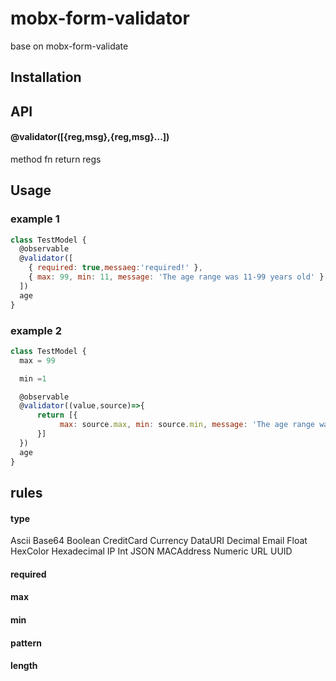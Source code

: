 # mobx-form-validator
base on mobx-form-validate

## Installation


## API
#### @validator([{reg,msg},{reg,msg}...])
method fn return regs

## Usage
### example 1
```js
class TestModel {
  @observable
  @validator([
    { required: true,messaeg:'required!' },
    { max: 99, min: 11, message: 'The age range was 11-99 years old' }
  ])
  age
}
```

### example 2
```js
class TestModel {
  max = 99

  min =1

  @observable
  @validator((value,source)=>{
      return [{
           max: source.max, min: source.min, message: 'The age range was 11-99 years old' 
      }]
  })
  age
}
```

## rules

#### type
Ascii
Base64
Boolean
CreditCard
Currency
DataURI
Decimal
Email
Float
HexColor
Hexadecimal
IP
Int
JSON
MACAddress
Numeric
URL
UUID
#### required
#### max
#### min
#### pattern
#### length